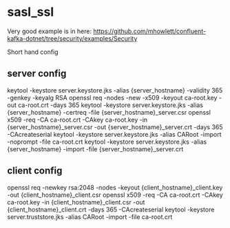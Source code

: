 # sasl_ssl

Very good example is in here:
https://github.com/mhowlett/confluent-kafka-dotnet/tree/security/examples/Security

Short hand config

## server config
keytool -keystore server.keystore.jks -alias {server_hostname} -validity 365 -genkey -keyalg RSA
openssl req -nodes -new -x509 -keyout ca-root.key -out ca-root.crt -days 365
keytool -keystore server.keystore.jks -alias {server_hostname} -certreq -file {server_hostname}_server.csr
openssl x509 -req -CA ca-root.crt -CAkey ca-root.key -in {server_hostname}_server.csr -out {server_hostname}_server.crt -days 365 -CAcreateserial
keytool -keystore server.keystore.jks -alias CARoot -import -noprompt -file ca-root.crt
keytool -keystore server.keystore.jks -alias {server_hostname} -import -file {server_hostname}_server.crt

## client config
openssl req -newkey rsa:2048 -nodes -keyout {client_hostname}_client.key -out {client_hostname}_client.csr
openssl x509 -req -CA ca-root.crt -CAkey ca-root.key -in {client_hostname}_client.csr -out {client_hostname}_client.crt -days 365 -CAcreateserial
keytool -keystore server.truststore.jks -alias CARoot -import -file ca-root.crt
